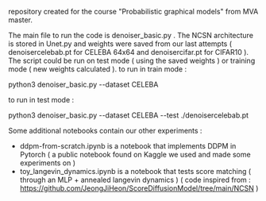 repository created for the course "Probabilistic graphical models" from MVA master.

The main file to run the code is denoiser_basic.py . The NCSN architecture is stored in Unet.py and weights were saved from our last attempts (  denoisercelebab.pt for CELEBA 64x64 and denoisercifar.pt for CIFAR10 ). The script could be run on test mode ( using the saved weights ) or training mode ( new weights calculated ).
to run in train mode :

python3 denoiser_basic.py --dataset CELEBA

to run in test mode : 

python3 denoiser_basic.py --dataset CELEBA --test ./denoisercelebab.pt

Some additional notebooks contain our other experiments : 
- ddpm-from-scratch.ipynb is a notebook that implements DDPM in Pytorch ( a public notebook found on Kaggle we used and made some experiments on )
- toy_langevin_dynamics.ipynb is a notebook that tests score matching ( through an MLP + annealed langevin dynamics ) ( code inspired from : https://github.com/JeongJiHeon/ScoreDiffusionModel/tree/main/NCSN )
